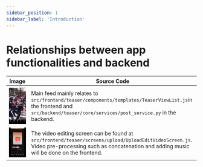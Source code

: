 ```yaml
---
sidebar_position: 1
sidebar_label: 'Introduction'
---
```


# Relationships between app functionalities and backend

| Image | Source Code   |
| ---   | ---   |
| ![Main Feed](./images/camerathumb.jpg) | Main feed mainly relates to `src/frontend/teaser/components/templates/TeaserViewList.js`in the frontend and `src/backend/teaser/core/services/post_service.py` in the backend.   |
| ![Video Editor](./images/editthumb.jpg) | The video editing screen can be found at `src/frontend/teaser/screens/upload/UploadEditVideoScreen.js`. Video pre-processing such as concatenation and adding music will be done on the frontend.   |
